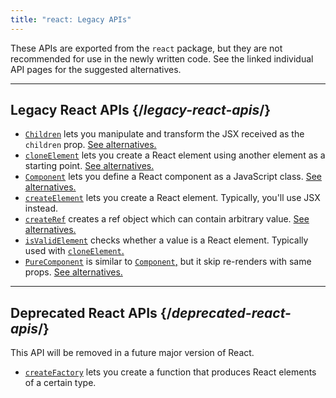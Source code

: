 ```yaml
---
title: "react: Legacy APIs"
---
```


<Intro>

These APIs are exported from the `react` package, but they are not recommended for use in the newly written code. See the linked individual API pages for the suggested alternatives.

</Intro>

<InlineToc />

---

## Legacy React APIs {/*legacy-react-apis*/}

* [`Children`](/apis/react/Children) lets you manipulate and transform the JSX received as the `children` prop. [See alternatives.](/apis/react/Children#alternatives)
* [`cloneElement`](/apis/react/cloneElement) lets you create a React element using another element as a starting point. [See alternatives.](/apis/react/cloneElement#alternatives)
* [`Component`](/apis/react/Component) lets you define a React component as a JavaScript class. [See alternatives.](/apis/react/Component#alternatives)
* [`createElement`](/apis/react/createElement) lets you create a React element. Typically, you'll use JSX instead.
* [`createRef`](/apis/react/createRef) creates a ref object which can contain arbitrary value. [See alternatives.](/apis/react/createRef#alternatives)
* [`isValidElement`](/apis/react/isValidElement) checks whether a value is a React element. Typically used with [`cloneElement`.](/apis/react/cloneElement)
* [`PureComponent`](/apis/react/PureComponent) is similar to [`Component`,](/apis/react/Component) but it skip re-renders with same props. [See alternatives.](/apis/react/PureComponent#alternatives)


---

## Deprecated React APIs {/*deprecated-react-apis*/}

<Deprecated>

This API will be removed in a future major version of React.

</Deprecated>

* [`createFactory`](/apis/react/createFactory) lets you create a function that produces React elements of a certain type.